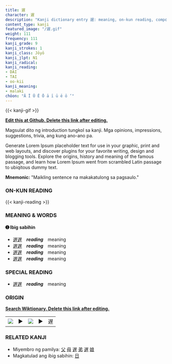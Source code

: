 ```yaml
---
title: 遅
character: 遅
description: "Kanji dictionary entry 遅: meaning, on-kun reading, compounds, origin, related kanji"
content_type: kanji
featured_image: "/遅.gif"
weight: 111
frequency: 111
kanji_grade: 9
kanji_strokes: 1
kanji_class: Jōyō
kanji_jlpt: N1
kanji_radical: 
kanji_reading: 
- DAI
- TAI
- oo-kii
kanji_meaning:
- malaki
chōon: "Ā Ī Ū Ē Ō ā ī ū ē ō ’"
---
```

[//]: # (Don't edit the line below. Kanji animated GIF code is automatically generated.)
{{< kanji-gif >}}

[//]: # (Edit below this line.)

**[Edit this at Github. Delete this link after editing.](https://github.com/tim0g/tim/tree/main/content/kanji/遅/index.md)**

Magsulat dito ng introduction tungkol sa kanji. Mga opinions, impressions, suggestions, trivia, ang kung ano-ano pa.

Generate Lorem Ipsum placeholder text for use in your graphic, print and web layouts, and discover plugins for your favorite writing, design and blogging tools. Explore the origins, history and meaning of the famous passage, and learn how Lorem Ipsum went from scrambled Latin passage to ubiqitous dummy text.
 
**Mnemonic:** "Maikling sentence na makakatulong sa pagsaulo."

### ON-KUN READING

[//]: # (Don't edit the line below. ON-KUN READING code is automatically generated.)
{{< kanji-reading >}}

### MEANING & WORDS

#### ➊ **Ibig sabihin**
  - [遅](../遅)[遅](../遅)　***reading***　meaning
  - [遅](../遅)[遅](../遅)　***reading***　meaning
  - [遅](../遅)[遅](../遅)　***reading***　meaning
  - [遅](../遅)[遅](../遅)　***reading***　meaning

### SPECIAL READING
  - [遅](../遅)[遅](../遅)　***reading***　meaning

### ORIGIN

**[Search Wiktionary. Delete this link after editing.](https://wiktionary.org/wiki/遅)**
<table class="kanji-table"><tr><td>
<img src="60px-遅-bronze.svg.png">
</td><td>▶</td><td>
<img src="60px-遅-oracle.svg.png">
</td><td>▶</td>
<td class="kanji-origin">遅</td>
</tr></table>

### RELATED KANJI
- Miyembro ng pamilya: [父](../父) [母](../母) [遅](../遅) [弟](../弟) [遅](../遅) [娘](../娘)
- Magkatulad ang ibig sabihin: [日](../日)
